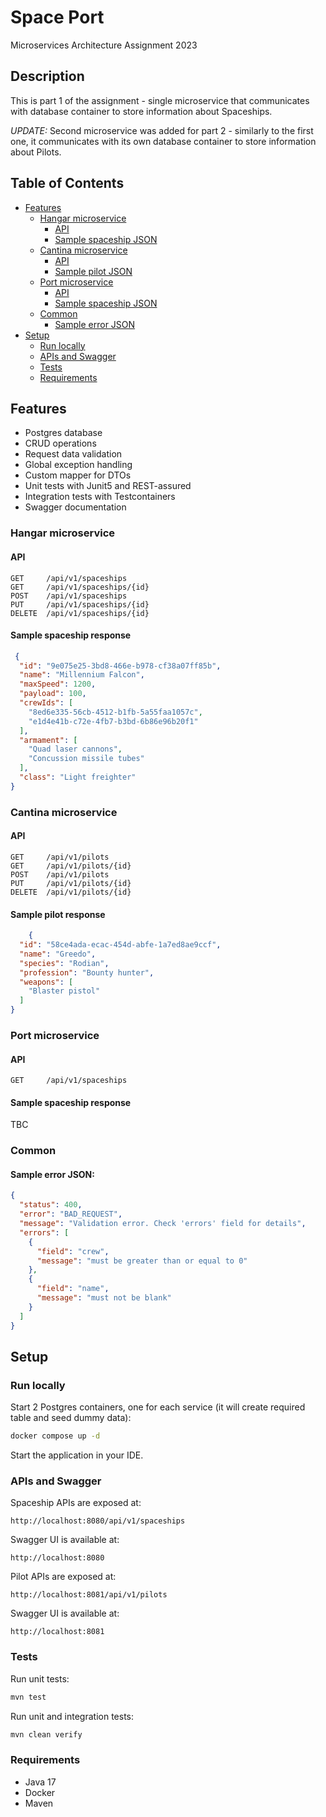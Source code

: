 # Space Port

Microservices Architecture Assignment 2023

## Description

This is part 1 of the assignment - single microservice that communicates with database container to store information
about Spaceships.

*UPDATE:*
Second microservice was added for part 2 - similarly to the first one, it communicates with its own database container
to store information about Pilots.

## Table of Contents

* [Features](#features)
  * [Hangar microservice](#hangar-microservice)
    * [API](#api)
    * [Sample spaceship JSON](#sample-spaceship-response)
  * [Cantina microservice](#cantina-microservice)
    * [API](#api-1)
    * [Sample pilot JSON](#sample-pilot-response)
  * [Port microservice](#port-microservice)
    * [API](#api-2)
    * [Sample spaceship JSON](#sample-spaceship-response)
  * [Common](#common)
    * [Sample error JSON](#sample-error)
* [Setup](#setup)
  * [Run locally](#run-locally)
  * [APIs and Swagger](#apis-and-swagger)
  * [Tests](#tests)
  * [Requirements](#requirements)

## Features

- Postgres database
- CRUD operations
- Request data validation
- Global exception handling
- Custom mapper for DTOs
- Unit tests with Junit5 and REST-assured
- Integration tests with Testcontainers
- Swagger documentation

### Hangar microservice

#### API

```
GET     /api/v1/spaceships
GET     /api/v1/spaceships/{id}
POST    /api/v1/spaceships
PUT     /api/v1/spaceships/{id}
DELETE  /api/v1/spaceships/{id}
```

#### Sample spaceship response

```json
 {
  "id": "9e075e25-3bd8-466e-b978-cf38a07ff85b",
  "name": "Millennium Falcon",
  "maxSpeed": 1200,
  "payload": 100,
  "crewIds": [
    "8ed6e335-56cb-4512-b1fb-5a55faa1057c",
    "e1d4e41b-c72e-4fb7-b3bd-6b86e96b20f1"
  ],
  "armament": [
    "Quad laser cannons",
    "Concussion missile tubes"
  ],
  "class": "Light freighter"
}
```

### Cantina microservice

#### API

```
GET     /api/v1/pilots
GET     /api/v1/pilots/{id}
POST    /api/v1/pilots
PUT     /api/v1/pilots/{id}
DELETE  /api/v1/pilots/{id}
```

#### Sample pilot response

```json
    {
  "id": "58ce4ada-ecac-454d-abfe-1a7ed8ae9ccf",
  "name": "Greedo",
  "species": "Rodian",
  "profession": "Bounty hunter",
  "weapons": [
    "Blaster pistol"
  ]
}
```

### Port microservice

#### API

```
GET     /api/v1/spaceships
```

#### Sample spaceship response

TBC

### Common

#### Sample error JSON:

```json
{
  "status": 400,
  "error": "BAD_REQUEST",
  "message": "Validation error. Check 'errors' field for details",
  "errors": [
    {
      "field": "crew",
      "message": "must be greater than or equal to 0"
    },
    {
      "field": "name",
      "message": "must not be blank"
    }
  ]
}
```

## Setup

### Run locally

Start 2 Postgres containers, one for each service (it will create required table and seed dummy data):

```bash
docker compose up -d
```

Start the application in your IDE.

### APIs and Swagger

Spaceship APIs are exposed at:

```
http://localhost:8080/api/v1/spaceships
```

Swagger UI is available at:

```
http://localhost:8080
```

Pilot APIs are exposed at:

```
http://localhost:8081/api/v1/pilots
```

Swagger UI is available at:

```
http://localhost:8081
```

### Tests

Run unit tests:

```bash
mvn test
```

Run unit and integration tests:

```bash
mvn clean verify
```

### Requirements

- Java 17
- Docker
- Maven

